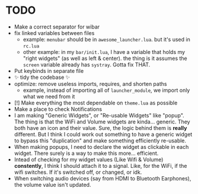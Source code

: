 # TODO

-   Make a correct separator for wibar
-   fix linked variables between files
    -   example: `menubar` should be in `awesome_launcher.lua`.
        but it's used in `rc.lua`
    -   other example: in my `bar/init.lua`, I have a variable
        that holds my "right widgets" (as well as left & center).
        the thing is it assumes the `screen` variable already has
        `systray`. Gotta fix THAT.
-   Put keybinds in separate file
-   :sparkles: tidy the codebase :sparkles:
-   optimize: remove useless imports, requires, and shorten paths
    -   example, instead of importing all of `launcher_module`,
        we import only what we need from it
-   [!] Make everything the most dependable on `theme.lua` as possible
-   Make a place to check Notifications
-   I am making "Generic Widgets", or "Re-usable Widgets" like "popup".
    The thing is that the WiFi and Volume widgets are kinda... generic.
    They both have an icon and their value. Sure, the logic behind them
    is **really** different. But I think I could work out something
    to have a generic widget to bypass this "duplication" and make
    something efficiently re-usable.
-   When making popups, I need to declare the widget as clickable 
    in each widget. There surely is a way to make this more... efficient.
-   Intead of checking for my widget values (Like Wifi & Volume) **constently**,
    I think I should attach it to a signal. Like, for the WiFi, if the wifi switches.
    If it's switched off, or changed, or idk.
-   When switching audio devices (say from HDMI to Bluetooth Earphones), the volume
    value isn't updated.
